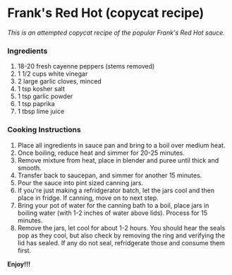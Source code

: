 # Frank's Red Hot (copycat recipe)

*This is an attempted copycat recipe of the popular Frank's Red Hot sauce.*

### Ingredients

1. 18-20 fresh cayenne peppers (stems removed)
2. 1 1/2 cups white vinegar
3. 2 large garlic cloves, minced
4. 1 tsp kosher salt
5. 1 tsp garlic powder
6. 1 tsp paprika
7. 1 tbsp lime juice

### Cooking Instructions

1. Place all ingredients in sauce pan and bring to a boil over medium heat.
2. Once boiling, reduce heat and simmer for 20-25 minutes.
3. Remove mixture from heat, place in blender and puree until thick and smooth.
4. Transfer back to saucepan, and simmer for another 15 minutes.
5. Pour the sauce into pint sized canning jars.
6. If you're just making a refridgerator batch, let the jars cool and then place in fridge. If canning, move on to next step.
7. Bring your pot of water for the canning bath to a boil, place jars in boiling water (with 1-2 inches of water above lids). Process for 15 minutes.
8. Remove the jars, let cool for about 1-2 hours. You should hear the seals pop as they cool, but also check by removing the ring and verifying the lid has sealed. If any do not seal, refridgerate those and consume them first.

**Enjoy!!!**

